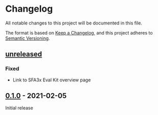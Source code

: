 # Changelog

All notable changes to this project will be documented in this file.

The format is based on [Keep a Changelog](https://keepachangelog.com/en/1.0.0/),
and this project adheres to [Semantic Versioning](https://semver.org/spec/v2.0.0.html).

## [unreleased]

### Fixed
- Link to SFA3x Eval Kit overview page


## [0.1.0] - 2021-02-05

Initial release

[Unreleased]: https://github.com/sensirion/arduino-i2c-sfa3x/compare/0.1.0...HEAD
[0.1.0]: https://github.com/Sensirion/arduino-i2c-sfa3x/releases/tag/0.1.0
